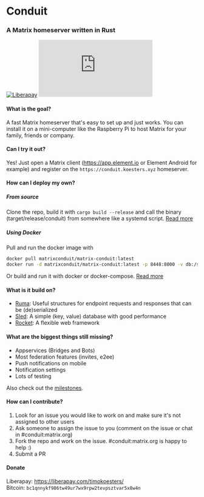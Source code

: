 # Conduit
### A Matrix homeserver written in Rust

[![Liberapay](https://img.shields.io/liberapay/receives/timokoesters?logo=liberapay)](https://liberapay.com/timokoesters)
[![Matrix](https://img.shields.io/matrix/conduit:conduit.rs?server_fqdn=conduit.koesters.xyz)](https://matrix.to/#/#conduit:matrix.org)

#### What is the goal?

A fast Matrix homeserver that's easy to set up and just works. You can install
it on a mini-computer like the Raspberry Pi to host Matrix for your family,
friends or company.

#### Can I try it out?

Yes! Just open a Matrix client (<https://app.element.io> or Element Android for
example) and register on the `https://conduit.koesters.xyz` homeserver.

#### How can I deploy my own?

##### From source

Clone the repo, build it with `cargo build --release` and call the binary
(target/release/conduit) from somewhere like a systemd script. [Read
more](DEPLOY_FROM_SOURCE.md)

##### Using Docker

Pull and run the docker image with

``` bash
docker pull matrixconduit/matrix-conduit:latest
docker run -d matrixconduit/matrix-conduit:latest -p 8448:8000 -v db:/srv/conduit/.local/share/conduit
```

Or build and run it with docker or docker-compose. [Read more](docker/README.md)

#### What is it build on?

- [Ruma](https://www.ruma.io): Useful structures for endpoint requests and
  responses that can be (de)serialized
- [Sled](https://github.com/spacejam/sled): A simple (key, value) database with
  good performance
- [Rocket](https://rocket.rs): A flexible web framework

#### What are the biggest things still missing?

- Appservices (Bridges and Bots)
- Most federation features (invites, e2ee)
- Push notifications on mobile
- Notification settings
- Lots of testing

Also check out the [milestones](https://git.koesters.xyz/timo/conduit/milestones).

#### How can I contribute?

1. Look for an issue you would like to work on and make sure it's not assigned
   to other users
2. Ask someone to assign the issue to you (comment on the issue or chat in
   #conduit:matrix.org)
3. Fork the repo and work on the issue. #conduit:matrix.org is happy to help :)
4. Submit a PR

#### Donate

Liberapay: <https://liberapay.com/timokoesters/>\
Bitcoin: `bc1qnnykf986tw49ur7wx9rpw2tevpsztvar5x8w4n`
